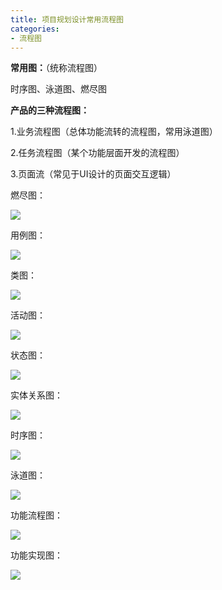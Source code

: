 ```yaml
---
title: 项目规划设计常用流程图
categories: 
- 流程图
---
```


**常用图：**（统称流程图）

时序图、泳道图、燃尽图

**产品的三种流程图：**

1.业务流程图（总体功能流转的流程图，常用泳道图）

2.任务流程图（某个功能层面开发的流程图）

3.页面流（常见于UI设计的页面交互逻辑）

燃尽图：

![](https://upload-images.jianshu.io/upload_images/2405826-3cc41d110dfbb5d7?imageMogr2/auto-orient/strip%7CimageView2/2/w/1240)

用例图：

![](https://upload-images.jianshu.io/upload_images/2405826-e296dcd15cec253b?imageMogr2/auto-orient/strip%7CimageView2/2/w/1240)

类图：

![](https://upload-images.jianshu.io/upload_images/2405826-533ad9adea007bae?imageMogr2/auto-orient/strip%7CimageView2/2/w/1240)

活动图：

![](https://upload-images.jianshu.io/upload_images/2405826-0c79a91ed3045104?imageMogr2/auto-orient/strip%7CimageView2/2/w/1240)

状态图：

![](https://upload-images.jianshu.io/upload_images/2405826-8f7628f443a58b39?imageMogr2/auto-orient/strip%7CimageView2/2/w/1240)

实体关系图：

![](https://upload-images.jianshu.io/upload_images/2405826-a7807d65e22f54ab?imageMogr2/auto-orient/strip%7CimageView2/2/w/1240)

时序图：

![](https://upload-images.jianshu.io/upload_images/2405826-d90d3644adbc1ab3?imageMogr2/auto-orient/strip%7CimageView2/2/w/1240)

泳道图：

![](https://upload-images.jianshu.io/upload_images/2405826-7076e0b371fb6024?imageMogr2/auto-orient/strip%7CimageView2/2/w/1240)

功能流程图：

![](https://upload-images.jianshu.io/upload_images/2405826-5c6f7fcff50299d0?imageMogr2/auto-orient/strip%7CimageView2/2/w/1240)

功能实现图：

![](https://upload-images.jianshu.io/upload_images/2405826-98ed9dabef593e26?imageMogr2/auto-orient/strip%7CimageView2/2/w/1240)

